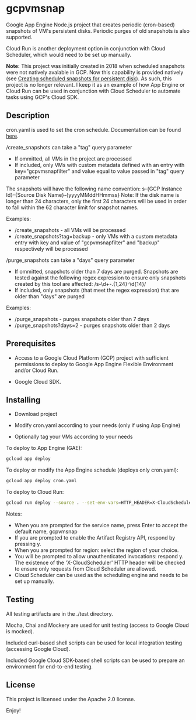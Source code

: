# gcpvmsnap

Google App Engine Node.js project that creates periodic (cron-based) snapshots of VM's persistent disks. Periodic purges of old snapshots is also supported. 

Cloud Run is another deployment option in conjunction with Cloud Scheduler, which would need to be set up manually. 

**Note:** This project was initially created in 2018 when scheduled snapshots were not natively avalable in GCP. Now this capability is provided natively (see [Creating scheduled snapshots for persistent disk](https://cloud.google.com/compute/docs/disks/scheduled-snapshots)). As such, this project is no longer relevant. I keep it as an example of how App Engine or Cloud Run can be used in conjunction with Cloud Scheduler to automate tasks using GCP's Cloud SDK.

## Description

cron.yaml is used to set the cron schedule. Documentation can be found [here](https://cloud.google.com/appengine/docs/standard/nodejs/scheduling-jobs-with-cron-yaml).

/create_snapshots can take a "tag" query parameter
- If ommitted, all VMs in the project are processed
- If included, only VMs with custom metadata defined with an entry with key="gcpvmsnapfilter" and value equal to value passed in "tag" query parameter

The snapshots will have the following name convention:
s-{GCP Instance Id}-{Source Disk Name}-{yyyyMMddHHmmss}
Note: If the disk name is longer than 24 characters, only the first 24 characters will be used in order to fall within the 62 character limit for snapshot names.

Examples:
- /create_snapshots - all VMs will be processed
- /create_snapshots?tag=backup - only VMs with a custom metadata entry with key and value of "gcpvmsnapfilter" and "backup" respectively will be processed

/purge_snapshots can take a "days" query parameter
- If ommitted, snapshots older than 7 days are purged. Snapshots are tested against the following regex expression to ensure only snapshots created by this tool are affected: /s-\d+-.{1,24}-\d{14}/
- If included, only snapshots (that meet the regex expression) that are older than "days" are purged

Examples:
- /purge_snapshots - purges snapshots older than 7 days
- /purge_snapshots?days=2 - purges snapshots older than 2 days

## Prerequisites

- Access to a Google Cloud Platform (GCP) project with sufficient permissions to deploy to Google App Engine Flexible Environment and/or Cloud Run.

- Google Cloud SDK.

## Installing

- Download project

- Modify cron.yaml according to your needs (only if using App Engine)

- Optionally tag your VMs according to your needs

To deploy to App Engine (GAE):
```bash
gcloud app deploy
```
To deploy or modify the App Engine schedule (deploys only cron.yaml):
```bash
gcloud app deploy cron.yaml
```

To deploy to Cloud Run:
```bash
gcloud run deploy --source . --set-env-vars=HTTP_HEADER=X-CloudScheduler
```
Notes:
- When you are prompted for the service name, press Enter to accept the default name, gcpvmsnap
- If you are prompted to enable the Artifact Registry API, respond by pressing y.
- When you are prompted for region: select the region of your choice.
- You will be prompted to allow unauthenticated invocations: respond y. The existence of the 'X-CloudScheduler' HTTP header will be checked to ensure only requests from Cloud Scheduler are allowed.
- Cloud Scheduler can be used as the scheduling engine and needs to be set up manually.

## Testing

All testing artifacts are in the ./test directory.

Mocha, Chai and Mockery are used for unit testing (access to Google Cloud is mocked). 

Included curl-based shell scripts can be used for local integration testing (accessing Google Cloud).

Included Google Cloud SDK-based shell scripts can be used to prepare an environment for end-to-end testing.  

## License 

This project is licensed under the Apache 2.0 license.

Enjoy!
